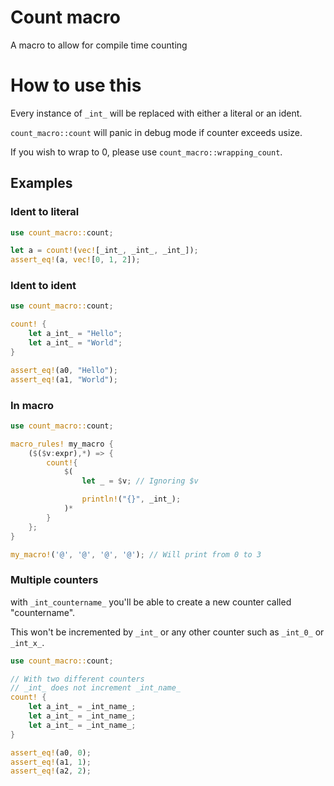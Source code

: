 # Count macro
A macro to allow for compile time counting

# How to use this

Every instance of `_int_` will be replaced with either a literal or an ident.

`count_macro::count` will panic in debug mode if counter exceeds usize.

If you wish to wrap to 0, please use `count_macro::wrapping_count`.

## Examples

### Ident to literal
```rust
use count_macro::count;

let a = count!(vec![_int_, _int_, _int_]);
assert_eq!(a, vec![0, 1, 2]);

```

### Ident to ident
```rust
use count_macro::count;

count! {
    let a_int_ = "Hello";
    let a_int_ = "World";
}

assert_eq!(a0, "Hello");
assert_eq!(a1, "World");

```

### In macro
```rust
use count_macro::count;

macro_rules! my_macro {
    ($($v:expr),*) => {
        count!{
            $(
                let _ = $v; // Ignoring $v

                println!("{}", _int_);
            )*
        }
    };
}

my_macro!('@', '@', '@', '@'); // Will print from 0 to 3

```

### Multiple counters

with `_int_countername_` you'll be able to create a new counter called "countername".

This won't be incremented by `_int_` or any other counter such as `_int_0_` or `_int_x_`.

```rust
use count_macro::count;

// With two different counters
// _int_ does not increment _int_name_
count! {
    let a_int_ = _int_name_;
    let a_int_ = _int_name_;
    let a_int_ = _int_name_;
}

assert_eq!(a0, 0);
assert_eq!(a1, 1);
assert_eq!(a2, 2);

```
